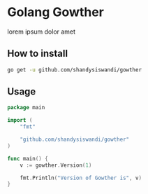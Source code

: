 # Golang Gowther
lorem ipsum dolor amet

## How to install
```sh
go get -u github.com/shandysiswandi/gowther
```

## Usage
```go
package main

import (
	"fmt"

	"github.com/shandysiswandi/gowther"
)

func main() {
	v := gowther.Version(1)

	fmt.Println("Version of Gowther is", v)
}
```